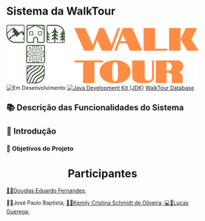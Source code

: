 # Sistema da WalkTour

![WalkTour](https://github.com/WalkTourDJKL/WalkTourDB/blob/main/logo.png)
![Em Desenvolvimento](https://img.shields.io/badge/Status-Em%20Desenvolvimento-blue)
[![Java Development Kit (JDK)](https://img.shields.io/badge/License-JDK-blue)](https://www.oracle.com/java/technologies/javase-jdk11-downloads.html)
[WalkTour Database](https://github.com/WalkTourDJKL/WalkTourDB)
## 📚 Descrição das Funcionalidades do Sistema

<SAMPLE>

## 🏨 Introdução

  <SAMPLE>


### 🎯 Objetivos do Projeto

<SAMPLE>

<h1 align="center">
    <a>
        Participantes
    </a>
</h1>
<a align="Left" href="https://br.linkedin.com/in/douglas-eduardo-fernandes-4b880a285">
    👨‍💻Douglas Eduardo Fernandes;
</a>
<p align="Left">
    👨‍💻José Paulo Baptista;
</a>
<a align="Left" href="">
    👩‍💻Kemily Cristina Schmidt de Oliveira;
</a>
<a align="Left" href="https://br.linkedin.com/in/lucas-guerega-bba206256">
    💻🐒Lucas Guerega;
</a>
